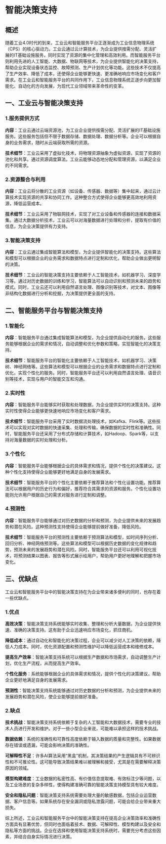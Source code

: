 <!--
title: 工业云和智能服务平台中的智能决策支持
subtitle: 工业云和智能服务平台的智能决策支持
author: 柴浩轩
keyword: 工业云和智能服务平台，智能决策支持
published: 2024-05-22
topicImg: assets/5/md6.jpg
-->


# 智能决策支持


## 概述

随着工业4.0时代的到来，工业云和智能服务平台正逐渐成为工业信息物理系统（CPS）的核心驱动力。工业云通过云计算技术，为企业提供按需分配、灵活扩展的IT基础设施服务，同时实现了资源的集中化管理和高效利用。而智能服务平台则利用先进的人工智能、大数据、物联网等技术，为企业提供智能化的决策支持，帮助企业实现设备状态监控、故障预测、生产计划优化等功能。这些技术不仅提高了生产效率、降低了成本，还使得企业能够更快速、更准确地响应市场变化和客户需求。在工业云和智能服务平台的共同作用下，工业信息物理系统正逐步向更加智能化、自动化的方向发展，为现代工业领域带来革命性的变革。

## 一、工业云与智能决策支持

### 1.服务提供方式

__内容__：工业云通过云端资源池，为工业企业提供按需分配、灵活扩展的IT基础设施服务。这些服务包括但不限于数据存储、数据处理、数据分析等。企业可以根据自身的业务需求，随时从云端获取所需的资源。

__技术细节__：工业云采用了虚拟化技术，将物理资源抽象为虚拟资源，实现了资源的池化和共享。通过资源调度算法，工业云能够动态地分配和管理资源，以满足企业的不同需求。

### 2.资源整合与利用

__内容__：工业云将分散的工业资源（如设备、传感器、数据等）集中起来，通过云计算技术实现资源的共享和协同工作。这种整合方式使得企业能够更高效地利用资源，降低运营成本。

__技术细节__：工业云采用了物联网技术，实现了对工业设备和传感器的连接和数据采集。通过大数据分析技术，工业云可以对海量数据进行处理和分析，提取有价值的信息，为企业决策提供有力支持。

### 3.智能决策支持
__内容__：工业云通过集成智能算法和模型，为企业提供智能化的决策支持。这些算法和模型可以根据企业的业务需求和数据特点进行定制和优化，帮助企业做出更明智的决策。

__技术细节__：工业云的智能决策支持主要依赖于人工智能技术，如机器学习、深度学习等。通过对历史数据的训练和学习，智能算法可以自动识别和预测未来的趋势和模式。同时，工业云还可以利用自然语言处理、图像识别等技术，对文本、图像等非结构化数据进行分析和挖掘，为决策提供更全面的支持。

## 二、智能服务平台与智能决策支持

### 1.智能化

__内容__：智能服务平台通过集成智能算法和模型，为企业提供自动化的服务。这些服务能够根据企业的需求和情况，自动调整和优化参数和策略，实现智能化的决策支持。

__技术细节__：智能服务平台的智能化主要依赖于人工智能技术，如机器学习、决策树、神经网络等。这些算法和模型可以根据企业的业务需求和数据特点进行定制和优化，实现个性化的服务。同时，智能服务平台还可以利用自然语言处理、语音识别等技术，实现与用户的智能交互和沟通。

### 2.实时性

__内容__：智能服务平台能够实时获取和处理数据，为企业提供实时的决策支持。这种实时性使得企业能够更快速地响应市场变化和客户需求。

__技术细节__：智能服务平台采用了实时数据流处理技术，如Kafka、Flink等。这些技术可以实现对实时数据的快速采集、处理和传输，确保数据的实时性和准确性。同时，智能服务平台还采用了分布式存储和计算技术，如Hadoop、Spark等，以支持对海量数据的实时处理和分析。

### 3.个性化

__内容__：智能服务平台能够根据企业的具体需求和情况，提供个性化的决策建议。这种个性化支持使得企业能够更好地满足自身的发展需求。

__技术细节__：智能服务平台的个性化主要依赖于推荐算法和个性化设置功能。推荐算法可以根据用户的历史行为和偏好，推荐符合其需求的资源和服务。个性化设置功能则允许用户根据自己的需求对服务进行定制和调整。

### 4.预测性
__内容__：智能服务平台能够通过对历史数据的分析和预测，为企业提供未来的发展趋势和潜在风险。这种预测性支持使得企业能够提前做好准备，降低风险。

__技术细节__：智能服务平台的预测性主要依赖于预测算法和模型，如时间序列分析、回归分析、神经网络预测等。这些算法和模型可以根据历史数据的变化规律和趋势，预测未来的发展趋势和潜在风险。同时，智能服务平台还可以利用可视化技术，将预测结果以图表、报告等形式展示给用户，帮助用户更好地理解和把握市场变化。

## 三、优缺点

工业云和智能服务平台中的智能决策支持在为企业带来诸多便利的同时，也存在着一些优缺点。



### 1.优点

__高效决策__：智能决策支持系统能够实时收集、整理和分析大量数据，为企业提供快速、准确的决策支持。这有助于企业迅速响应市场变化，抓住商机。

__降低成本__：通过自动化和智能化的决策过程，企业可以减少对人工决策的依赖，降低人力成本。同时，优化资源配置和预测性维护可以降低运营成本和维修成本。

__提高生产效率__：智能决策支持系统可以根据生产数据和市场需求，自动调整生产计划，优化生产流程，从而提高生产效率。

__个性化服务__：系统能够根据企业的具体需求和情况，提供个性化的决策建议，帮助企业更好地满足自身的发展需求。

__预测性__：智能决策支持系统能够通过对历史数据的分析和预测，为企业提供未来的发展趋势和潜在风险，使企业能够提前做好准备。


### 2.缺点


__技术挑战__：智能决策支持系统依赖于复杂的人工智能和大数据技术，需要专业的技术人员进行开发和维护。对于一些小型企业来说，可能难以承担这样的技术挑战。

__数据依赖__：系统的准确性和可靠性高度依赖于输入数据的质量和完整性。如果数据存在错误或遗漏，可能会影响决策的准确性。

__可解释性不足__：许多AI算法采用“黑盒”机制，其决策结果的产生逻辑具有不可辨识性和不可推论性。这可能导致决策结果难以被理解和接受，尤其是在需要解释决策原因的领域。

__模型构建难度__：工业数据的私密性高、有价值信息提取难、有效标注少等问题，以及工业场景的复杂多样性，使得构建准确可靠的智能决策支持模型具有较大难度。

__安全和隐私问题__：智能决策支持系统需要处理大量的敏感数据，包括企业运营数据、客户信息等。如果系统存在安全漏洞或隐私泄露问题，可能会给企业带来重大损失。

综上所述，工业云和智能服务平台中的智能决策支持在提高企业决策效率和准确性方面具有显著优势，但同时也面临着技术、数据、可解释性、模型构建以及安全和隐私等方面的挑战。企业在选择和使用智能决策支持系统时，需要充分考虑这些因素，并结合自身实际情况进行决策。
